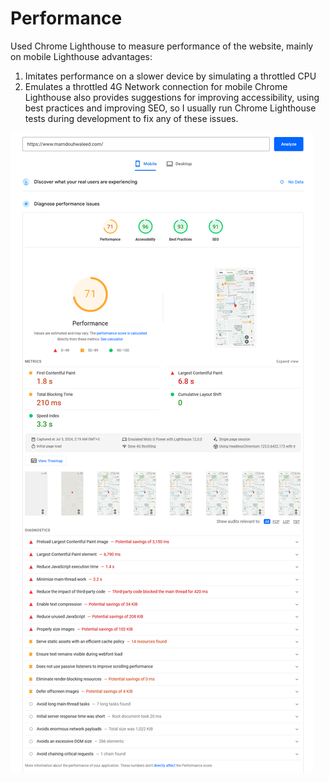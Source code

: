 # Performance

Used Chrome Lighthouse to measure performance of the website, mainly on mobile
Lighthouse advantages:

1. Imitates performance on a slower device by simulating a throttled CPU
2. Emulates a throttled 4G Network connection for mobile
   Chrome Lighthouse also provides suggestions for improving accessibility, using best practices and improving SEO, so I usually run Chrome Lighthouse tests during development to fix any of these issues.

![1720135569329](image/PERFORMANCE/1720135569329.png)
